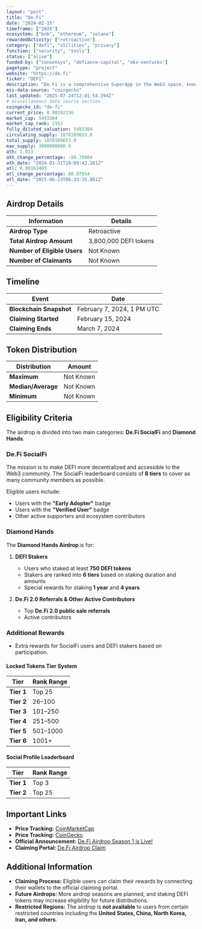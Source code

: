 ```yaml
---
layout: "post"
title: "De.Fi"
date: "2024-02-15"
timeframe: ["2024"]
ecosystem: ["bnb", "ethereum", "solana"]
rewardedActivity: ["retroactive"]
category: ["defi", "utilities", "privacy"]
function: ["security", "tools"]
status: ["alive"]
funded-by: ["consensys", "defiance-capital", "okx-ventures"]
pagetype: "project"
website: "https://de.fi"
ticker: "DEFI"
description: "De.Fi is a comprehensive SuperApp in the Web3 space, known for innovations like crypto's first antivirus and a full-scale SocialFi ecosystem. It has amassed over 5,000,000 unique users."
mis-data-source: "coingecko"
last_updated: "2025-07-24T12:41:54.394Z"
# miscellaneous data source section
coingecko_id: "de-fi"
current_price: 0.00292336
market_cap: 5493384
market_cap_rank: 2152
fully_diluted_valuation: 5493384
circulating_supply: 1878389653.0
total_supply: 1878389653.0
max_supply: 3000000000.0
ath: 1.013
ath_change_percentage: -99.70984
ath_date: "2024-01-31T10:09:42.281Z"
atl: 0.00162485
atl_change_percentage: 80.87854
atl_date: "2025-06-23T06:33:35.801Z"
---
```


## Airdrop Details

| Information                  | Details               |
| ---------------------------- | --------------------- |
| **Airdrop Type**             | Retroactive           |
| **Total Airdrop Amount**     | 3,800,000 DEFI tokens |
| **Number of Eligible Users** | Not Known             |
| **Number of Claimants**      | Not Known             |

## Timeline

| Event                   | Date                       |
| ----------------------- | -------------------------- |
| **Blockchain Snapshot** | February 7, 2024, 1 PM UTC |
| **Claiming Started**    | February 15, 2024          |
| **Claiming Ends**       | March 7, 2024              |

## Token Distribution

| Distribution       | Amount    |
| ------------------ | --------- |
| **Maximum**        | Not Known |
| **Median/Average** | Not Known |
| **Minimum**        | Not Known |

## Eligibility Criteria

The airdrop is divided into two main categories: **De.Fi SocialFi** and **Diamond Hands**.

### **De.Fi SocialFi**

The mission is to make DEFI more decentralized and accessible to the Web3 community. The SocialFi leaderboard consists of **8 tiers** to cover as many community members as possible.

Eligible users include:

- Users with the **"Early Adopter"** badge
- Users with the **"Verified User"** badge
- Other active supporters and ecosystem contributors

### **Diamond Hands**

The **Diamond Hands Airdrop** is for:

1. **DEFI Stakers**

   - Users who staked at least **750 DEFI tokens**
   - Stakers are ranked into **6 tiers** based on staking duration and amounts
   - Special rewards for staking **1 year** and **4 years**

2. **De.Fi 2.0 Referrals & Other Active Contributors**
   - Top **De.Fi 2.0 public sale referrals**
   - Active contributors

### **Additional Rewards**

- Extra rewards for SocialFi users and DEFI stakers based on participation.

#### **Locked Tokens Tier System**

| Tier       | Rank Range |
| ---------- | ---------- |
| **Tier 1** | Top 25     |
| **Tier 2** | 26–100     |
| **Tier 3** | 101–250    |
| **Tier 4** | 251–500    |
| **Tier 5** | 501–1000   |
| **Tier 6** | 1001+      |

#### **Social Profile Leaderboard**

| Tier       | Rank Range |
| ---------- | ---------- |
| **Tier 1** | Top 3      |
| **Tier 2** | Top 25     |

## Important Links

- **Price Tracking:** [CoinMarketCap](https://coinmarketcap.com/currencies/de-fi/)
- **Price Tracking:** [CoinGecko](https://www.coingecko.com/en/coins/de-fi/)
- **Official Announcement:** [De.Fi Airdrop Season 1 is Live!](https://de.fi/blog/de-fi-defi-airdrop-season-1-is-live)
- **Claiming Portal:** [De.Fi Airdrop Claim](https://de.fi/airdrop)

## Additional Information

- **Claiming Process:** Eligible users can claim their rewards by connecting their wallets to the official claiming portal.
- **Future Airdrops:** More airdrop seasons are planned, and staking DEFI tokens may increase eligibility for future distributions.
- **Restricted Regions:** The airdrop is **not available** to users from certain restricted countries including the **United States, China, North Korea, Iran, and others**.